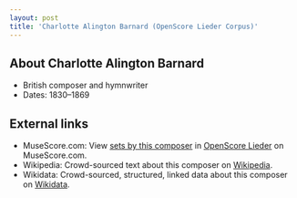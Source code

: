 ```yaml
---
layout: post
title: 'Charlotte Alington Barnard (OpenScore Lieder Corpus)'
---
```


## About Charlotte Alington Barnard

- British composer and hymnwriter
- Dates: 1830–1869

## External links

- MuseScore.com: View [sets by this composer] in [OpenScore Lieder] on MuseScore.com.
- Wikipedia: Crowd-sourced text about this composer on [Wikipedia].
- Wikidata: Crowd-sourced, structured, linked data about this composer on [Wikidata].

[Wikipedia]: https://en.wikipedia.org/wiki/Charlotte_Alington_Barnard
[Wikidata]: https://www.wikidata.org/wiki/Q5085825
[sets by this composer]: https://musescore.com/openscore-lieder-corpus/sets?order=title&text=Barnard,+Charlotte
[OpenScore Lieder]: https://musescore.com/openscore-lieder-corpus

